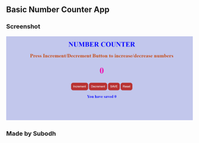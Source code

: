 ## Basic Number Counter App

### Screenshot

![Project](./Image/Screenshot%20(32).png)

### Made by Subodh